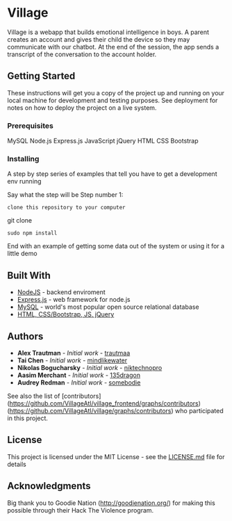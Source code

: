 # Village

Village is a webapp that builds emotional intelligence in boys. 
A parent creates an account and gives their child the device so they may communicate with our chatbot. 
At the end of the session, the app sends a transcript of the conversation to the account holder. 

## Getting Started

These instructions will get you a copy of the project up and running on your local machine for development and testing purposes. See deployment for notes on how to deploy the project on a live system.

### Prerequisites

MySQL
Node.js
Express.js
JavaScript
jQuery
HTML
CSS
Bootstrap

### Installing

A step by step series of examples that tell you have to get a development env running

Say what the step will be
Step number 1:
```
clone this repository to your computer
```

git clone

```
sudo npm install
```

End with an example of getting some data out of the system or using it for a little demo



## Built With

* [NodeJS](https://nodejs.org/) - backend enviroment
* [Express.js](https://expressjs.com/) - web framework for node.js
* [MySQL](https://www.mysql.com/) - world's most popular open source relational database
* [HTML, CSS/Bootstrap, JS, jQuery](https://www.w3schools.com/) 

## Authors

* **Alex Trautman** - *Initial work* - [trautmaa](https://github.com/trautmaa)
* **Tai Chen** - *Initial work* - [mindlikewater](https://github.com/mindlikewater)
* **Nikolas Bogucharsky** - *Initial work* - [niktechnopro](https://github.com/niktechnopro)
* **Aasim Merchant** - *Initial work* - [135dragon](https://github.com/135dragon)
* **Audrey Redman** - *Initial work* - [somebodie](https://github.com/somebodie)

See also the list of [contributors]
(https://github.com/VillageAtl/village_frontend/graphs/contributors)
(https://github.com/VillageAtl/village/graphs/contributors)
who participated in this project.

## License

This project is licensed under the MIT License - see the [LICENSE.md](LICENSE.md) file for details

## Acknowledgments

Big thank you to Goodie Nation (http://goodienation.org/) for making this possible through their Hack The Violence program.
